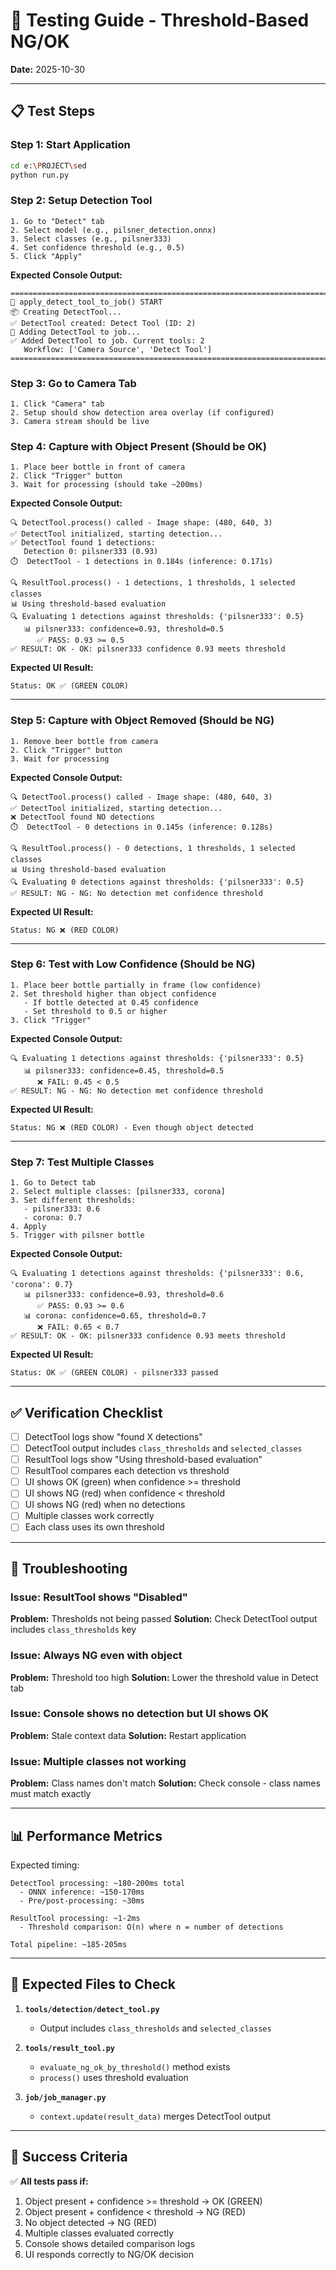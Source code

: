 # 🧪 Testing Guide - Threshold-Based NG/OK

**Date:** 2025-10-30

---

## 📋 Test Steps

### Step 1: Start Application
```bash
cd e:\PROJECT\sed
python run.py
```

### Step 2: Setup Detection Tool
```
1. Go to "Detect" tab
2. Select model (e.g., pilsner_detection.onnx)
3. Select classes (e.g., pilsner333)
4. Set confidence threshold (e.g., 0.5)
5. Click "Apply"
```

**Expected Console Output:**
```
================================================================================
🚀 apply_detect_tool_to_job() START
📦 Creating DetectTool...
✅ DetectTool created: Detect Tool (ID: 2)
🔗 Adding DetectTool to job...
✅ Added DetectTool to job. Current tools: 2
   Workflow: ['Camera Source', 'Detect Tool']
================================================================================
```

### Step 3: Go to Camera Tab
```
1. Click "Camera" tab
2. Setup should show detection area overlay (if configured)
3. Camera stream should be live
```

### Step 4: Capture with Object Present (Should be OK)
```
1. Place beer bottle in front of camera
2. Click "Trigger" button
3. Wait for processing (should take ~200ms)
```

**Expected Console Output:**
```
🔍 DetectTool.process() called - Image shape: (480, 640, 3)
✅ DetectTool initialized, starting detection...
✅ DetectTool found 1 detections:
   Detection 0: pilsner333 (0.93)
⏱️  DetectTool - 1 detections in 0.184s (inference: 0.171s)

🔍 ResultTool.process() - 1 detections, 1 thresholds, 1 selected classes
📊 Using threshold-based evaluation
🔍 Evaluating 1 detections against thresholds: {'pilsner333': 0.5}
   📊 pilsner333: confidence=0.93, threshold=0.5
      ✅ PASS: 0.93 >= 0.5
✅ RESULT: OK - OK: pilsner333 confidence 0.93 meets threshold
```

**Expected UI Result:**
```
Status: OK ✅ (GREEN COLOR)
```

---

### Step 5: Capture with Object Removed (Should be NG)
```
1. Remove beer bottle from camera
2. Click "Trigger" button
3. Wait for processing
```

**Expected Console Output:**
```
🔍 DetectTool.process() called - Image shape: (480, 640, 3)
✅ DetectTool initialized, starting detection...
❌ DetectTool found NO detections
⏱️  DetectTool - 0 detections in 0.145s (inference: 0.128s)

🔍 ResultTool.process() - 0 detections, 1 thresholds, 1 selected classes
📊 Using threshold-based evaluation
🔍 Evaluating 0 detections against thresholds: {'pilsner333': 0.5}
✅ RESULT: NG - NG: No detection met confidence threshold
```

**Expected UI Result:**
```
Status: NG ❌ (RED COLOR)
```

---

### Step 6: Test with Low Confidence (Should be NG)
```
1. Place beer bottle partially in frame (low confidence)
2. Set threshold higher than object confidence
   - If bottle detected at 0.45 confidence
   - Set threshold to 0.5 or higher
3. Click "Trigger"
```

**Expected Console Output:**
```
🔍 Evaluating 1 detections against thresholds: {'pilsner333': 0.5}
   📊 pilsner333: confidence=0.45, threshold=0.5
      ❌ FAIL: 0.45 < 0.5
✅ RESULT: NG - NG: No detection met confidence threshold
```

**Expected UI Result:**
```
Status: NG ❌ (RED COLOR) - Even though object detected
```

---

### Step 7: Test Multiple Classes
```
1. Go to Detect tab
2. Select multiple classes: [pilsner333, corona]
3. Set different thresholds:
   - pilsner333: 0.6
   - corona: 0.7
4. Apply
5. Trigger with pilsner bottle
```

**Expected Console Output:**
```
🔍 Evaluating 1 detections against thresholds: {'pilsner333': 0.6, 'corona': 0.7}
   📊 pilsner333: confidence=0.93, threshold=0.6
      ✅ PASS: 0.93 >= 0.6
   📊 corona: confidence=0.65, threshold=0.7
      ❌ FAIL: 0.65 < 0.7
✅ RESULT: OK - OK: pilsner333 confidence 0.93 meets threshold
```

**Expected UI Result:**
```
Status: OK ✅ (GREEN COLOR) - pilsner333 passed
```

---

## ✅ Verification Checklist

- [ ] DetectTool logs show "found X detections"
- [ ] DetectTool output includes `class_thresholds` and `selected_classes`
- [ ] ResultTool logs show "Using threshold-based evaluation"
- [ ] ResultTool compares each detection vs threshold
- [ ] UI shows OK (green) when confidence >= threshold
- [ ] UI shows NG (red) when confidence < threshold
- [ ] UI shows NG (red) when no detections
- [ ] Multiple classes work correctly
- [ ] Each class uses its own threshold

---

## 🐛 Troubleshooting

### Issue: ResultTool shows "Disabled"
**Problem:** Thresholds not being passed
**Solution:** Check DetectTool output includes `class_thresholds` key

### Issue: Always NG even with object
**Problem:** Threshold too high
**Solution:** Lower the threshold value in Detect tab

### Issue: Console shows no detection but UI shows OK
**Problem:** Stale context data
**Solution:** Restart application

### Issue: Multiple classes not working
**Problem:** Class names don't match
**Solution:** Check console - class names must match exactly

---

## 📊 Performance Metrics

Expected timing:
```
DetectTool processing: ~180-200ms total
  - ONNX inference: ~150-170ms
  - Pre/post-processing: ~30ms

ResultTool processing: ~1-2ms
  - Threshold comparison: O(n) where n = number of detections

Total pipeline: ~185-205ms
```

---

## 📝 Expected Files to Check

1. **`tools/detection/detect_tool.py`**
   - Output includes `class_thresholds` and `selected_classes`

2. **`tools/result_tool.py`**
   - `evaluate_ng_ok_by_threshold()` method exists
   - `process()` uses threshold evaluation

3. **`job/job_manager.py`**
   - `context.update(result_data)` merges DetectTool output

---

## 🎯 Success Criteria

✅ **All tests pass if:**
1. Object present + confidence >= threshold → OK (GREEN)
2. Object present + confidence < threshold → NG (RED)
3. No object detected → NG (RED)
4. Multiple classes evaluated correctly
5. Console shows detailed comparison logs
6. UI responds correctly to NG/OK decision

